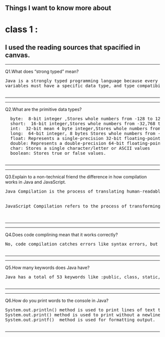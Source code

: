 ## Things I want to know more about
# class 1 :

## I used the reading sources that spacified in canvas.
---------------------------------------------------------------------------------------------
 Q1.What does “strong typed” mean?
 <pre>
Java is a strongly typed programming language because every variable must be declared with a data type.
variables must have a specific data type, and type compatibility is enforced by the compiler
 </pre>

 ---------------------------------------------------------------------------------------------
 ---------------------------------------------------------------------------------------------
 Q2.What are the primitive data types?
 <pre>
  byte:  8-bit integer ,Stores whole numbers from -128 to 127
  short:  16-bit integer,Stores whole numbers from -32,768 to 32,767
  int:  32-bit mean 4 byte integer,Stores whole numbers from -2,147,483,648 to 2,147,483,647
  long:  64-bit integer, 8 bytes Stores whole numbers from -9,223,372,036,854,775,808 to 9,223,372,036,854,775,807
  float: Represents a single-precision 32-bit floating-point number,Stores fractional numbers. Sufficient for storing 6 to 7 decimal digits
  double: Represents a double-precision 64-bit floating-point number,Stores fractional numbers. Sufficient for storing 15 decimal digits
  char: Stores a single character/letter or ASCII values
  boolean: Stores true or false values.
 </pre>

 ---------------------------------------------------------------------------------------------
 ---------------------------------------------------------------------------------------------
 Q3.Explain to a non-technical friend the difference in how compilation works in Java and JavaScript.
 <pre>
Java Compilation is the process of translating human-readable Java code into a format that a computer can understand and execute. A special program called a "compiler" checks the code for errors and converts it into a lower-level language called bytecode. This bytecode can then be executed by the Java Virtual Machine (JVM) on different computers, making Java programs portable and efficient.


JavaScript Compilation refers to the process of transforming human-readable JavaScript code into executable instructions that a web browser can run. However, in JavaScript, compilation often happens at runtime, just before the code is executed. Modern JavaScript engines use techniques like "Just-In-Time Compilation" to quickly turn JavaScript code into machine code as it's needed, making web applications interactive and responsive.

 </pre>

 ---------------------------------------------------------------------------------------------
 ---------------------------------------------------------------------------------------------
 Q4.Does code complining mean that it works correctly?
 <pre>
No, code compilation catches errors like syntax errors, but it doesn't catch all types of errors. It can't catch logical errors.
 </pre>

 ---------------------------------------------------------------------------------------------
 ---------------------------------------------------------------------------------------------
 Q5.How many keywords does Java have?
 <pre>
Java has a total of 53 keywords like :public, class, static, void, int, if, else, for, while, return,main
 </pre>

 ---------------------------------------------------------------------------------------------
 ---------------------------------------------------------------------------------------------
 Q6.How do you print words to the console in Java?
 <pre>
System.out.println() method is used to print lines of text to the console.
System.out.print() method is used to print without a newline.
System.out.printf()  method is used for formatting output.
 </pre>

 ---------------------------------------------------------------------------------------------